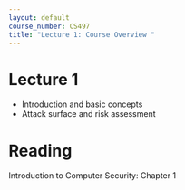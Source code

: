 ```yaml
---
layout: default
course_number: CS497
title: "Lecture 1: Course Overview "
---
```


# Lecture 1

- Introduction and basic concepts
- Attack surface and risk assessment

# Reading 

Introduction to Computer Security: Chapter 1
